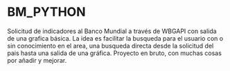 # BM_PYTHON
Solicitud de indicadores al Banco Mundial a través de WBGAPI con salida de una grafica básica. 
La idea es facilitar la busqueda para el usuario con o sin conocimiento en el area, una busqueda directa desde la solicitud del pais hasta una salida de una gráfica.
Proyecto en bruto, con muchas cosas por añadir y mejorar.

